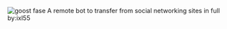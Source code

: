 
![goost fase](https://github.com/user-attachments/assets/988f4b63-5f7c-4752-9ed4-3fa2e0e145a9)
A remote bot to transfer from social networking sites in full
by:ixl55
